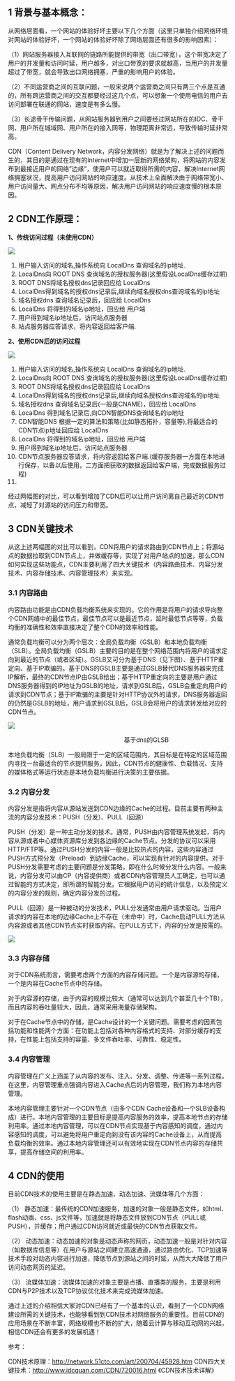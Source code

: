 ## 1 背景与基本概念： 

从网络层面看，一个网站的体验好坏主要以下几个方面（这里只单独介绍网络环境对网站的体验好坏，一个网站的体验好坏除了网络层面还有很多的影响因素）：

（1）网站服务器接入互联网的链路所能提供的带宽（出口带宽），这个带宽决定了用户的并发量和访问时延，用户越多，对出口带宽的要求就越高，当用户的并发量超过了带宽，就会导致出口网络拥塞，严重的影响用户的体验。

（2）不同运营商之间的互联问题，一般来说两个运营商之间只有两三个点是互通的，所有跨运营商之间的交互都要经过这几个点，可以想象一个使用电信的用户去访问部署在联通的网站，速度是有多么慢。

（3）长途骨干传输问题，从网站服务器到用户之间要经过网站所在的IDC、骨干网、用户所在城域网、用户所在的接入网等，物理距离非常远，导致传输时延非常高。

CDN（Content Delivery Network，内容分发网络）就是为了解决上述的问题而生的，其目的是通过在现有的Internet中增加一层新的网络架构，将网站的内容发布到最接近用户的网络”边缘”，使用户可以就近取得所需的内容，解决Internet网络拥塞状况，提高用户访问网站的响应速度。从技术上全面解决由于网络带宽小、用户访问量大、网点分布不均等原因，解决用户访问网站的响应速度慢的根本原因。

## 2 CDN工作原理：

**1、传统访问过程（未使用CDN）**

![](//mccdn.qcloud.com/img5681011de56f5.png)

1) 用户输入访问的域名,操作系统向 LocalDns 查询域名的ip地址.
2) LocalDns向 ROOT DNS 查询域名的授权服务器(这里假设LocalDns缓存过期)
3) ROOT DNS将域名授权dns记录回应给 LocalDns
4) LocalDns得到域名的授权dns记录后,继续向域名授权dns查询域名的ip地址
5) 域名授权dns 查询域名记录后，回应给 LocalDns
6) LocalDns 将得到的域名ip地址，回应给 用户端
7) 用户得到域名ip地址后，访问站点服务器
8) 站点服务器应答请求，将内容返回给客户端.

**2、使用CDN后的访问过程**

![](//mccdn.qcloud.com/img568101433d656.png)

1)  用户输入访问的域名,操作系统向 LocalDns 查询域名的ip地址.
2)  LocalDns向 ROOT DNS 查询域名的授权服务器(这里假设LocalDns缓存过期)
3)  ROOT DNS将域名授权dns记录回应给 LocalDns
4)  LocalDns得到域名的授权dns记录后,继续向域名授权dns查询域名的ip地址
5)  域名授权dns 查询域名记录后(一般是CNAME)，回应给 LocalDns
6)  LocalDns 得到域名记录后,向CDN智能DNS查询域名的ip地址
7)  CDN智能DNS 根据一定的算法和策略(比如静态拓扑，容量等),将最适合的CDN节点ip地址回应给 LocalDns
8)  LocalDns 将得到的域名ip地址，回应给 用户端
9)  用户得到域名ip地址后，访问站点服务器
10) CDN节点服务器应答请求，将内容返回给客户端.(缓存服务器一方面在本地进行保存，以备以后使用，二方面把获取的数据返回给客户端，完成数据服务过程)
11) 
经过两幅图的对比，可以看到增加了CDN后可以让用户访问离自己最近的CDN节点，减轻了对源站的访问压力和带宽。

## 3 CDN关键技术

从这上述两幅图的对比可以看到，CDN将用户的请求路由到CDN节点上；将源站点的数据拉取到CDN节点上，并做缓存等，实现了对用户站点的加速，那么CDN如何实现这些功能点，CDN主要利用了四大关键技术（内容路由技术、内容分发技术、内容存储技术、内容管理技术）来实现。

### 3.1 内容路由

内容路由功能是由CDN负载均衡系统来实现的。它的作用是将用户的请求导向整个CDN网络中的最佳节点，最佳节点可以是最近节点，延时最低节点等等，负载均衡的准确性和效率直接决定了整个CDN的效率和性能。

通常负载均衡可以分为两个层次：全局负载均衡（GSLB）和本地负载均衡（SLB）。全局负载均衡（GSLB）主要的目的是在整个网络范围内将用户的请求定向到最近的节点（或者区域）。GSLB又可分为基于DNS（见下图）、基于HTTP重定向、基于IP欺骗的。基于DNS的GSLB主要是通过GSLB替代DNS服务器来完成IP解析，最终的CDN节点IP由GSLB给出；基于HTTP重定向的主要是用户通过DNS服务器得到的IP地址为GSLB的地址，请求到GSLB后，GSLB会重定向用户的请求到CDN节点；基于IP欺骗的主要是针对HTTP协议外的请求，DNS服务器返回的仍然是GSLB的地址，用户请求到GSLB后，GSLB会将用户的请求转发给对应的CDN节点。

![](//mccdn.qcloud.com/img568101c4159a8.png)

　　　　　　　　　　　　　　　　　　　基于dns的GLSB

本地负载均衡（SLB）一般局限于一定的区域范围内，其目标是在特定的区域范围内寻找一台最适合的节点提供服务，因此，CDN节点的健康性、负载情况、支持的媒体格式等运行状态是本地负载均衡进行决策的主要依据。

### 3.2 内容分发

内容分发是指将内容从源站发送到CDN边缘的Cache的过程。目前主要有两种主流的内容分发技术：PUSH（分发）、PULL（回源）

PUSH（分发）是一种主动分发的技术。通常，PUSH由内容管理系统发起，将内容从源或者中心媒体资源库分发到各边缘的Cache节点。分发的协议可以采用 HTTP/FTP等。通过PUSH分发的内容一般是比较热点的内容，这些内容通过PUSH方式预分发（Preload）到边缘Cache，可以实现有针对的内容提供。对于PUSH分发需要考虑的主要问题是分发策略，即在什么时候分发什么内容。一般来说，内容分发可以由CP（内容提供商）或者CDN内容管理员人工确定，也可以通过智能的方式决定，即所谓的智能分发。它根据用户访问的统计信息，以及预定义的内容分发的规则，确定内容分发的过程。

PULL（回源）是一种被动的分发技术，PULL分发通常由用户请求驱动。当用户请求的内容在本地的边缘Cache上不存在（未命中）时，Cache启动PULL方法从内容源或者其他CDN节点实时获取内容。在PULL方式下，内容的分发是按需的。

![](//mccdn.qcloud.com/img5681030cc19c6.png)
 
### 3.3 内容存储

对于CDN系统而言，需要考虑两个方面的内容存储问题。一个是内容源的存储，一个是内容在Cache节点中的存储。

对于内容源的存储，由于内容的规模比较大（通常可以达到几个甚至几十个TB），而且内容的吞吐量较大，因此，通常采用海量存储架构。

对于在Cache节点中的存储，是Cache设计的一个关键问题。需要考虑的因素包括功能和性能两个方面：在功能上包括对各种内容格式的支持、对部分缓存的支持，在性能上包括支持的容量、多文件吞吐率、可靠性、稳定性。

### 3.4 内容管理

内容管理在广义上涵盖了从内容的发布、注入、分发、调整、传递等一系列过程。在这里，内容管理重点强调内容进入Cache点后的内容管理，我们称为本地内容管理。

本地内容管理主要针对一个CDN节点（由多个CDN Cache设备和一个SLB设备构成）进行。本地内容管理的主要目标是提高内容服务的效率，提高本地节点的存储利用率。通过本地内容管理，可以在CDN节点实现基于内容感知的调度，通过内容感知的调度，可以避免将用户重定向到没有该内容的Cache设备上，从而提高负载均衡的效率。通过本地内容管理还可以有效地实现在CDN节点内容的存储共享，提高存储空间的利用率。

## 4 CDN的使用 

目前CDN技术的使用主要是在静态加速、动态加速、流媒体等几个方面：

（1）    静态加速：最传统的CDN加速服务，加速的对象一般是静态文件，如html、flash动画、css、js文件等，加速就是将静态文件放到CDN节点（PULL或PUSH），并缓存；用户通过CDN访问就近或最快的CDN节点获取文件。

（2）    动态加速：动态加速的对象是动态声称的网页，动态加速一般是对针对内容（如数据库信息等）在用户与源站之间建立高速通道，通过路由优化、TCP加速等技术手段对动态内容进行加速，降低节点到源站之间的时延，从而大大降低了用户访问动态网页的延迟。

（3）    流媒体加速：流媒体加速的对象主要是点播、直播类的服务，主要是利用CDN与P2P技术以及TCP协议优化技术来完成流媒体加速。
              
通过上述的介绍相信大家对CDN已经有了一个基本的认识，看到了一个CDN网络建设所需的关键技术，也能够看到到CDN技术对网络服务的重要性。目前CDN的应用场景在不断丰富，网络规模也不断的扩大，随着云计算与移动互动网的兴起，相信CDN还会有更多的发展机遇！

参考：

CDN技术原理：http://network.51cto.com/art/200704/45928.htm
CDN四大关键技术：http://www.idcquan.com/CDN/720016.html
《CDN技术技术详解》